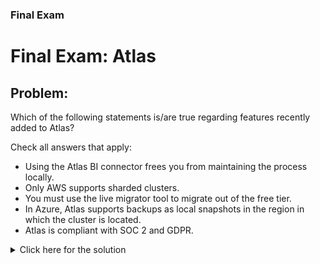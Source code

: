 ### Final Exam
# Final Exam: Atlas

## Problem:

Which of the following statements is/are true regarding features recently added to Atlas?

Check all answers that apply:

 - Using the Atlas BI connector frees you from maintaining the process locally.
 - Only AWS supports sharded clusters.
 - You must use the live migrator tool to migrate out of the free tier.
 - In Azure, Atlas supports backups as local snapshots in the region in which the cluster is located.
 - Atlas is compliant with SOC 2 and GDPR.

<details>
  <summary>Click here for the solution</summary>
    <ul>
	  <li>Using the Atlas BI connector frees you from maintaining the process locally.</li>
      <li>In Azure, Atlas supports backups as local snapshots in the region in which the cluster is located.</li>
	  <li>Atlas is compliant with SOC 2 and GDPR.</li>
    </ul>
</details>